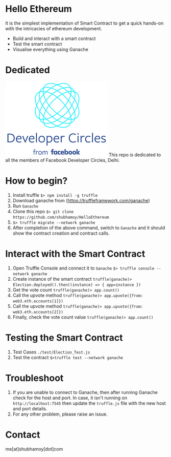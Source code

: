 # Hello Ethereum
It is the simplest implementation of Smart Contract to get a quick hands-on with the intricacies of ethereum development.
  - Build and interact with a smart contract
  - Test the smart contract
  - Visualise everything using Ganache

# Dedicated
![Facebook Developer Circles](fdc_logo.jpg)
This repo is dedicated to all the members of Facebook Developer Circles, Delhi.

# How to begin?
1. Install truffle
```$> npm install -g truffle```
2. Download ganache from (https://truffleframework.com/ganache)
3. Run `Ganache`
4. Clone this repo
```$> git clone https://github.com/shubhamoy/HelloEthereum```
5. ```$> truffle migrate --network ganache```
6. After completion of the above command, switch to `Ganache` and it should show the contract creation and contract calls.

# Interact with the Smart Contract
1. Open Truffle Console and connect it to `Ganache` ```$> truffle console --network ganache```
2. Create instance of the smart contract
```truffle(ganache)> Election.deployed().then((instance) => { app=instance })```
3. Get the vote count ```truffle(ganache)> app.count()```
4. Call the upvote method ```truffle(ganache)> app.upvote({from: web3.eth.accounts[1]})```
5. Call the upvote method ```truffle(ganache)> app.upvote({from: web3.eth.accounts[2]})```
6. Finally, check the vote count value ```truffle(ganache)> app.count()```

# Testing the Smart Contract
1. Test Cases `./test/Election_Test.js`
2. Test the contract ```$>truffle test --network ganache```

# Troubleshoot
1. If you are unable to connect to Ganache, then after running Ganache check for the host and port. In case, it isn't running on `http://localhost:7545` then update the `truffle.js` file with the new host and port details.
2. For any other problem, please raise an issue.

# Contact
me[at]shubhamoy[dot]com
